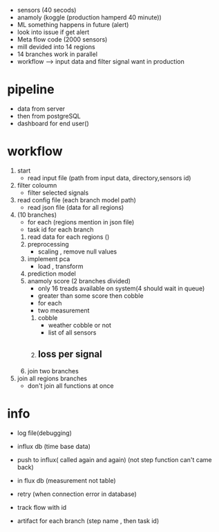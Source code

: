 - sensors (40 secods)
- anamoly (koggle (production hamperd 40 minute))
- ML something happens in future (alert)
- look into issue if get alert
- Meta flow code (2000 sensors)
- mill devided into 14 regions
- 14 branches work in parallel
- workflow --> input data and filter signal want in production

# pipeline
- data from server
- then from postgreSQL
- dashboard for end user()


# workflow 
1. start
    - read input file (path from input data, directory,sensors id)
2. filter coloumn
    - filter selected signals 
3. read config file (each branch model path)
    - read json file (data for all regions)
4. (10 branches)
    - for each (regions mention in json file)
    - task id for each branch
    1. read data for each regions ()
    2. preprocessing
        - scaling , remove null values
    3.  implement pca 
        - load , transform
    4. prediction model
    5. anamoly score (2 branches divided)
        - only 16 treads available on system(4 should wait in queue)
        - greater than some score then cobble
        - for each
        - two measurement
        1. cobble
            - weather cobble or not
            - list of all sensors
        2. loss per signal
            -  
    6. join two branches
5. join all regions branches 
    - don't join all functions at once

# info 
- log file(debugging)
- influx db (time base data)
- push to influx( called again and again) (not step function can't came back)
- in flux db (measurement not table)

- retry (when connection error in database)
- track flow with id
- artifact for each branch (step name , then task id)



